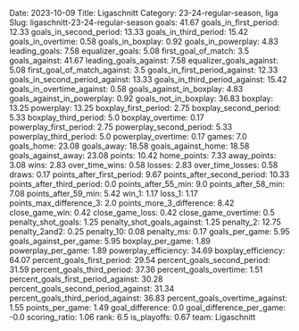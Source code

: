 Date: 2023-10-09
Title: Ligaschnitt
Category: 23-24-regular-season, liga
Slug: ligaschnitt-23-24-regular-season
goals: 41.67
goals_in_first_period: 12.33
goals_in_second_period: 13.33
goals_in_third_period: 15.42
goals_in_overtime: 0.58
goals_in_boxplay: 0.92
goals_in_powerplay: 4.83
leading_goals: 7.58
equalizer_goals: 5.08
first_goal_of_match: 3.5
goals_against: 41.67
leading_goals_against: 7.58
equalizer_goals_against: 5.08
first_goal_of_match_against: 3.5
goals_in_first_period_against: 12.33
goals_in_second_period_against: 13.33
goals_in_third_period_against: 15.42
goals_in_overtime_against: 0.58
goals_against_in_boxplay: 4.83
goals_against_in_powerplay: 0.92
goals_not_in_boxplay: 36.83
boxplay: 13.25
powerplay: 13.25
boxplay_first_period: 2.75
boxplay_second_period: 5.33
boxplay_third_period: 5.0
boxplay_overtime: 0.17
powerplay_first_period: 2.75
powerplay_second_period: 5.33
powerplay_third_period: 5.0
powerplay_overtime: 0.17
games: 7.0
goals_home: 23.08
goals_away: 18.58
goals_against_home: 18.58
goals_against_away: 23.08
points: 10.42
home_points: 7.33
away_points: 3.08
wins: 2.83
over_time_wins: 0.58
losses: 2.83
over_time_losses: 0.58
draws: 0.17
points_after_first_period: 9.67
points_after_second_period: 10.33
points_after_third_period: 0.0
points_after_55_min: 9.0
points_after_58_min: 7.08
points_after_59_min: 5.42
win_1: 1.17
loss_1: 1.17
points_max_difference_3: 2.0
points_more_3_difference: 8.42
close_game_win: 0.42
close_game_loss: 0.42
close_game_overtime: 0.5
penalty_shot_goals: 1.25
penalty_shot_goals_against: 1.25
penalty_2: 12.75
penalty_2and2: 0.25
penalty_10: 0.08
penalty_ms: 0.17
goals_per_game: 5.95
goals_against_per_game: 5.95
boxplay_per_game: 1.89
powerplay_per_game: 1.89
powerplay_efficiency: 34.69
boxplay_efficiency: 64.07
percent_goals_first_period: 29.54
percent_goals_second_period: 31.59
percent_goals_third_period: 37.36
percent_goals_overtime: 1.51
percent_goals_first_period_against: 30.28
percent_goals_second_period_against: 31.34
percent_goals_third_period_against: 36.83
percent_goals_overtime_against: 1.55
points_per_game: 1.49
goal_difference: 0.0
goal_difference_per_game: -0.0
scoring_ratio: 1.06
rank: 6.5
is_playoffs: 0.67
team: Ligaschnitt
